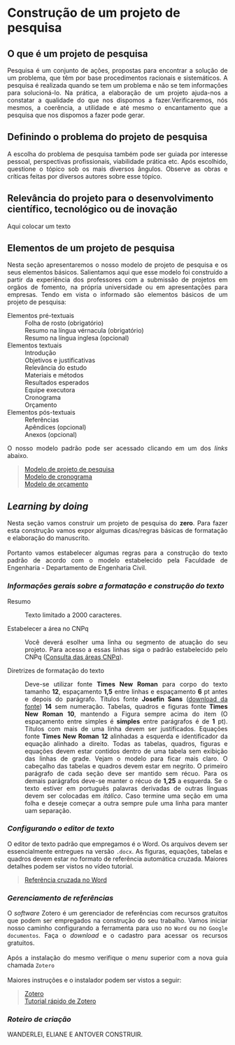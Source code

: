 <h1>Construção de um projeto de pesquisa</h1>

<h2>O que é um projeto de pesquisa</h2>

<p align="justify">
Pesquisa é um conjunto de ações, propostas para encontrar a solução de um problema, que têm por base procedimentos racionais e sistemáticos. A pesquisa é realizada quando se tem um problema e não se tem informações para solucioná-lo. Na prática, a elaboração de um projeto ajuda-nos a constatar a qualidade do que nos dispomos a fazer.Verificaremos, nós mesmos, a coerência, a utilidade e até mesmo o encantamento que a pesquisa que nos dispomos a fazer pode gerar.
</p>

<h2>Definindo o problema do projeto de pesquisa</h2>

<p align="justify">
A escolha do problema de pesquisa também pode ser guiada por interesse pessoal, perspectivas profissionais, viabilidade prática etc. Após escolhido, questione o tópico sob os mais diversos
ângulos. Observe as obras e críticas feitas por diversos autores sobre esse tópico. 
</p>

<h2>Relevância do projeto para o desenvolvimento científico, tecnológico ou de inovação</h2>

<p align="justify">
Aqui colocar um texto
</p>

<h2>Elementos de um projeto de pesquisa</h2>

<p align="justify">
Nesta seção apresentaremos o nosso modelo de projeto de pesquisa e os seus elementos básicos. Salientamos aqui que esse modelo foi construído a partir da experiência dos professores com a submissão de projetos em orgãos de fomento, na própria universidade ou em apresentações para empresas. Tendo em vista o informado são elementos básicos de um projeto de pesquisa:
</p>

<dl>
    <dt>Elementos pré-textuais</dt>
        <dd>Folha de rosto (obrigatório)</dd>
        <dd>Resumo na língua vérnacula (obrigatório)</dd>
        <dd>Resumo na língua inglesa (opcional)</dd>
    <dt>Elementos textuais</dt>
        <dd>Introdução</dd>
        <dd>Objetivos e justificativas</dd>
        <dd>Relevância do estudo</dd>
        <dd>Materiais e métodos</dd>
        <dd>Resultados esperados</dd>
        <dd>Equipe executora</dd>
        <dd>Cronograma</dd>
        <dd>Orçamento</dd>
    <dt>Elementos pós-textuais</dt>
        <dd>Referências</dd>
        <dd>Apêndices (opcional)</dd>
        <dd>Anexos (opcional)</dd>
</dl>

<p align="justify">
O nosso modelo padrão pode ser acessado clicando  em um dos <i>links</i> abaixo.  
</p>

<blockquote>
    <a href="https://github.com/ElianeJustino/ECC005/blob/gh-pages/002/W%20M%20Pereira%20Junior%20et%20al_Projeto%20de%20pesquisa.docx" target="_blank">Modelo de projeto de pesquisa</a>
    <br>
    <a href="https://github.com/ElianeJustino/ECC005/blob/gh-pages/002/W%20M%20Pereira%20Junior%20et%20al_Cronograma_20220821.xlsx" target="_blank">Modelo de cronograma</a>
    <br>
    <a href="https://github.com/ElianeJustino/ECC005/blob/gh-pages/002/W%20M%20Pereira%20Junior%20et%20al_Orçamento_20220821.xlsx" target="_blank">Modelo de orçamento</a>
</blockquote>

<h2><i>Learning by doing</i></h2>

<p align="justify">
Nesta seção vamos construir um projeto de pesquisa do <b>zero</b>. Para fazer esta construção vamos expor algumas dicas/regras básicas de formatação e elaboração do manuscrito.
<br>
<br>
Portanto vamos estabelecer algumas regras para a construção do texto padrão de acordo com o modelo estabelecido pela Faculdade de Engenharia - Departamento de Engenharia Civil.</p>

<h3><i>Informações gerais sobre a formatação e construção do texto</i></h3>

<dl>
  <dt>Resumo</dt>
    <dd>
        <p align="justify">
        Texto limitado a 2000 caracteres.
        </p>
    </dd>
  <dt>Estabelecer a área no CNPq</dt>
    <dd>
        <p align="justify">
        Você deverá esolher uma linha ou segmento de atuação do seu projeto. Para acesso a essas linhas siga o padrão estabelecido pelo CNPq (<a href="http://lattes.cnpq.br/documents/11871/24930/TabeladeAreasdoConhecimento.pdf/d192ff6b-3e0a-4074-a74d-c280521bd5f7" target="_blank">Consulta das áreas CNPq</a>).
        </p>
    </dd>
  <dt>Diretrizes de formatação do texto</dt>
    <dd>
            <p align="justify">
            Deve-se utilizar fonte <b>Times New Roman</b> para corpo do texto tamanho <b>12</b>, espaçamento <b>1,5</b> entre linhas e espaçamento <b>6</b> pt antes e depois do parágrafo. Títulos fonte <b>Josefin Sans</b> (<a href="https://www.fontsquirrel.com/fonts/josefin-sans" target="_blank">download da fonte</a>) <b>14</b> sem numeração. Tabelas, quadros e figuras fonte <b>Times New Roman</b> <b>10</b>, mantendo a Figura sempre acima do item (O espaçamento entre simples é <b>simples</b> entre parágrafos é de <b>1</b> pt). Títulos com mais de uma linha devem ser justificados. Equações fonte <b>Times New Roman</b> <b>12</b> alinhadas a esquerda e identificador da equação alinhado a direito. Todas as tabelas, quadros, figuras e equações devem estar contidos dentro de uma tabela sem exibição das linhas de grade. Vejam o modelo para ficar mais claro. O cabeçalho das tabelas e quadros devem estar em negrito. O primeiro parágrafo de cada seção deve ser mantido sem récuo. Para os demais parágrafos deve-se manter o récuo de <b>1,25</b> a esquerda. Se o texto estiver em português palavras derivadas de outras línguas devem ser colocadas em <i>itálico</i>. Caso termine uma seção em uma folha e deseje começar a outra sempre pule uma linha para manter uam separação.
            </p>
        </dd>
</dl>

<h3><i>Configurando o editor de texto</i></h3>

<p align="justify">
O editor de texto padrão que empregamos é o Word. Os arquivos devem ser essencialmente entregues na versão <code>.docx</code>. As figuras, equações, tabelas e quadros devem estar no formato de referência automática cruzada. Maiores detalhes podem ser vistos no vídeo tutorial.
</p>

<blockquote>
    <a href="https://www.youtube.com/embed/OSChD3EeFUo" target="_blank">Referência cruzada no Word</a>
</blockquote>


<h3><i>Gerenciamento de referências</i></h3>

<p align="justify">
O <i>software</i> Zotero é um gerenciador de referências com recursos gratuitos que podem ser empregados na construção do seu trabalho. Vamos iniciar nosso caminho configurando a ferramenta para uso no <code>Word</code> ou no <code>Google documentos</code>. Faça o <i>download</i> e o cadastro para acessar os recursos gratuitos. 
<br>
<br>
Após a instalação do mesmo verifique o <i>menu</i> superior com a nova guia chamada <code>Zotero</code>
<br>
<br>
Maiores instruções e o instalador podem ser vistos a seguir:
</p>

<blockquote>
    <a href="https://www.zotero.org" target="_blank">Zotero</a>
    <br>
    <a href="https://www.youtube.com/watch?v=-1U7-LHT-Ao&list=PLVYDHgbWbZe2lYJVa20nxt33St-52Ppmj" target="_blank">Tutorial rápido de Zotero</a>
</blockquote>

<h3><i>Roteiro de criação</i></h3>

<p align="justify">
WANDERLEI, ELIANE E ANTOVER CONSTRUIR.
</p>

